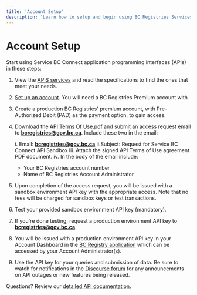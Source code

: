 ```yaml
---
title: 'Account Setup'
description: 'Learn how to setup and begin using BC Registries Services and APIs'
---
```


# Account Setup

Start using Service BC Connect application programming interfaces (APIs) in these steps:

1. View the [APIS services](/products/get-started/apis-summary) and read the specifications to find the ones that meet your needs.
2. [Set up an account](https://www2.gov.bc.ca/gov/content/employment-business/business/managing-a-business/permits-licences/news-updates/modernization-updates/modernization-resources#setupacct). You will need a BC Registries Premium account with 
3. Create a production BC Registries' premium account, with Pre-Authorized Debit (PAD) as the payment option, to gain access.
4. Download the <a href="shared/api-terms-of-use.pdf" download="API-Terms-of-Use.pdf" target="_blank">API Terms Of Use.pdf</a> and submit an access request email to **bcregistries@gov.bc.ca**. Include these two in the email:
   
    i. Email: **bcregistries@gov.bc.ca**
    ii.Subject: Request for Service BC Connect API Sandbox 
    iii. Attach the signed API Terms of Use agreement PDF document.
    iv. In the body of the email include:
      - Your BC Registries account number
      - Name of BC Registries Account Administrator
6. Upon completion of the access request, you will be issued with a sandbox environment API key with the appropriate access. Note that no fees will be charged for sandbox keys or test transactions.
7. Test your provided sandbox environment API key (mandatory).
8. If you're done testing, request a production environment API key to **bcregistries@gov.bc.ca**.
9. You will be issued with a production environment API key in your Account Dashboard in the <a href="https://www.bcregistry.gov.bc.ca/" target="_blank">BC Registry application</a> which can be accessed by your Account Administrator(s).
10. Use the API key for your queries and submission of data. Be sure to watch for notifications in the <a href="https://discourse.onebc.ca/c/announcements/11" target="_blank">Discourse forum</a> for any announcements on API outages or new features being released.

Questions? Review our [detailed API documentation](/products/get-started/about#frequently-asked-questions).
